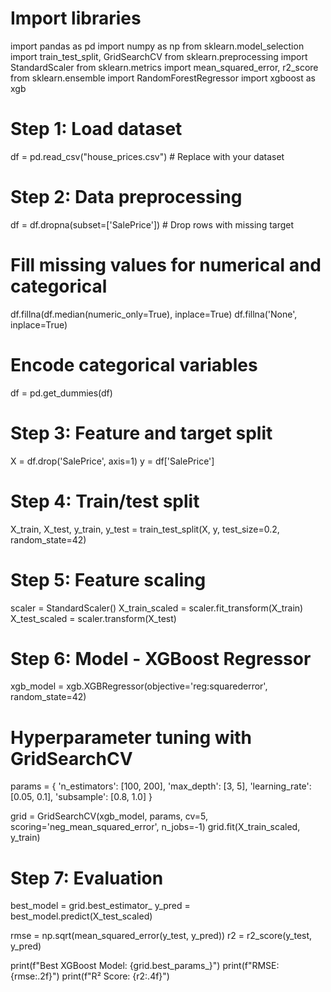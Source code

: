 # Import libraries
import pandas as pd
import numpy as np
from sklearn.model_selection import train_test_split, GridSearchCV
from sklearn.preprocessing import StandardScaler
from sklearn.metrics import mean_squared_error, r2_score
from sklearn.ensemble import RandomForestRegressor
import xgboost as xgb

# Step 1: Load dataset
df = pd.read_csv("house_prices.csv")  # Replace with your dataset

# Step 2: Data preprocessing
df = df.dropna(subset=['SalePrice'])  # Drop rows with missing target

# Fill missing values for numerical and categorical
df.fillna(df.median(numeric_only=True), inplace=True)
df.fillna('None', inplace=True)

# Encode categorical variables
df = pd.get_dummies(df)

# Step 3: Feature and target split
X = df.drop('SalePrice', axis=1)
y = df['SalePrice']

# Step 4: Train/test split
X_train, X_test, y_train, y_test = train_test_split(X, y, test_size=0.2, random_state=42)

# Step 5: Feature scaling
scaler = StandardScaler()
X_train_scaled = scaler.fit_transform(X_train)
X_test_scaled = scaler.transform(X_test)

# Step 6: Model - XGBoost Regressor
xgb_model = xgb.XGBRegressor(objective='reg:squarederror', random_state=42)

# Hyperparameter tuning with GridSearchCV
params = {
    'n_estimators': [100, 200],
    'max_depth': [3, 5],
    'learning_rate': [0.05, 0.1],
    'subsample': [0.8, 1.0]
}

grid = GridSearchCV(xgb_model, params, cv=5, scoring='neg_mean_squared_error', n_jobs=-1)
grid.fit(X_train_scaled, y_train)

# Step 7: Evaluation
best_model = grid.best_estimator_
y_pred = best_model.predict(X_test_scaled)

rmse = np.sqrt(mean_squared_error(y_test, y_pred))
r2 = r2_score(y_test, y_pred)

print(f"Best XGBoost Model: {grid.best_params_}")
print(f"RMSE: {rmse:.2f}")
print(f"R² Score: {r2:.4f}")
